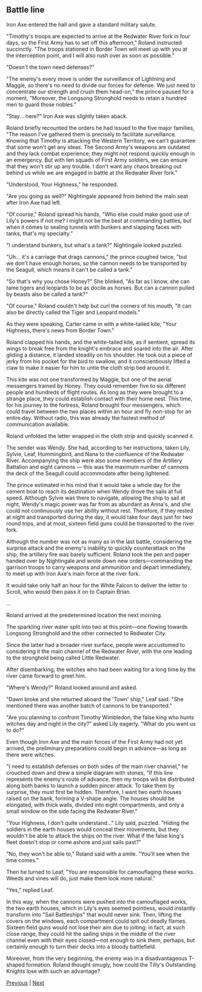 ## Battle line
Iron Axe entered the hall and gave a standard military salute.



"Timothy's troops are expected to arrive at the Redwater River fork in four days, so the First Army has to set off this afternoon," Roland instructed succinctly. "The troops stationed in Border Town will meet up with you at the interception point, and I will also rush over as soon as possible."



"Doesn't the town need defenses?"



"The enemy's every move is under the surveillance of Lightning and Maggie, so there's no need to divide our forces for defense. We just need to concentrate our strength and crush them head-on," the prince paused for a moment, "Moreover, the Longsong Stronghold needs to retain a hundred men to guard those nobles."



"Stay... here?" Iron Axe was slightly taken aback.



Roland briefly recounted the orders he had issued to the five major families, "The reason I've gathered them is precisely to facilitate surveillance. Knowing that Timothy is attacking the Western Territory, we can't guarantee that some won't get any ideas. The Second Army's weapons are outdated and they lack combat experience; they might not respond quickly enough in an emergency. But with ten squads of First Army soldiers, we can ensure that they won't stir up any trouble. I don't want any chaos breaking out behind us while we are engaged in battle at the Redwater River fork."



"Understood, Your Highness," he responded.



"Are you going as well?" Nightingale appeared from behind the main seat after Iron Axe had left.



"Of course," Roland spread his hands, "Who else could make good use of Lily's powers if not me? I might not be the best at commanding battles, but when it comes to sealing tunnels with bunkers and slapping faces with tanks, that's my specialty."



"I understand bunkers, but what's a tank?" Nightingale looked puzzled.



"Uh... it's a carriage that drags cannons," the prince coughed twice, "but we don't have enough horses, so the cannon needs to be transported by the Seagull, which means it can't be called a tank."



"So that's why you chose Honey?" She blinked, "As far as I know, she can tame tigers and leopards to be as docile as horses. But can a cannon pulled by beasts also be called a tank?"



"Of course," Roland couldn't help but curl the corners of his mouth, "It can also be directly called the Tiger and Leopard models."



As they were speaking, Carter came in with a white-tailed kite, "Your Highness, there's news from Border Town."



Roland clapped his hands, and the white-tailed kite, as if sentient, spread its wings to break free from the knight's embrace and soared into the air. After gliding a distance, it landed steadily on his shoulder. He took out a piece of jerky from his pocket for the bird to swallow, and it conscientiously lifted a claw to make it easier for him to untie the cloth strip tied around it.



This kite was not one transformed by Maggie, but one of the aerial messengers trained by Honey. They could remember five to six different people and hundreds of flight routes. As long as they were brought to a strange place, they could establish contact with their home nest. This time, for his journey to the fortress, Roland brought four messengers, which could travel between the two places within an hour and fly non-stop for an entire day. Without radio, this was already the fastest method of communication available.



Roland unfolded the letter wrapped in the cloth strip and quickly scanned it.



The sender was Wendy. She had, according to her instructions, taken Lily, Sylvie, Leaf, Hummingbird, and Nana to the confluence of the Redwater River. Accompanying the ship were also some members of the Artillery Battalion and eight cannons — this was the maximum number of cannons the deck of the Seagull could accommodate after being lightened.



The prince estimated in his mind that it would take a whole day for the cement boat to reach its destination when Wendy drove the sails at full speed. Although Sylvie was there to navigate, allowing the ship to sail at night, Wendy's magic power was far from as abundant as Anna's, and she could not continuously use her ability without rest. Therefore, if they rested at night and transported during the day, it would take four days just for two round trips, and at most, sixteen field guns could be transported to the river fork.



Although the number was not as many as in the last battle, considering the surprise attack and the enemy's inability to quickly counterattack on the ship, the artillery fire was barely sufficient. Roland took the pen and paper handed over by Nightingale and wrote down new orders—commanding the garrison troops to carry weapons and ammunition and depart immediately, to meet up with Iron Axe's main force at the river fork.



It would take only half an hour for the White Falcon to deliver the letter to Scroll, who would then pass it on to Captain Brian.



...



Roland arrived at the predetermined location the next morning.



The sparkling river water split into two at this point—one flowing towards Longsong Stronghold and the other connected to Redwater City.



Since the latter had a broader river surface, people were accustomed to considering it the main channel of the Redwater River, with the one leading to the stronghold being called Little Redwater.



After disembarking, the witches who had been waiting for a long time by the river came forward to greet him.



"Where's Wendy?" Roland looked around and asked.



"Dawn broke and she returned aboard the 'Town' ship," Leaf said. "She mentioned there was another batch of cannons to be transported."

"Are you planning to confront Timothy Wimbledon, the false king who hunts witches day and night in the city?" asked Lily eagerly. "What do you want us to do?"

Even though Iron Axe and the main forces of the First Army had not yet arrived, the preliminary preparations could begin in advance—as long as there were witches.

"I need to establish defenses on both sides of the main river channel," he crouched down and drew a simple diagram with stones, "If this line represents the enemy's route of advance, then my troops will be distributed along both banks to launch a sudden pincer attack. To take them by surprise, they must first be hidden. Therefore, I want two earth houses raised on the bank, forming a V-shape angle. The houses should be elongated, with thick walls, divided into eight compartments, and only a small window on the side facing the Redwater River."

"Your Highness, I don't quite understand..." Lily said, puzzled. "Hiding the soldiers in the earth houses would conceal their movements, but they wouldn't be able to attack the ships on the river. What if the false king's fleet doesn't stop or come ashore and just sails past?"

"No, they won't be able to," Roland said with a smile. "You'll see when the time comes."

Then he turned to Leaf, "You are responsible for camouflaging these works. Weeds and vines will do, just make them look more natural."

"Yes," replied Leaf.

In this way, when the cannons were pushed into the camouflaged works, the two earth houses, which in Lily's eyes seemed pointless, would instantly transform into "Sail Battleships" that would never sink. Then, lifting the covers on the windows, each compartment could spit out deadly flames. Sixteen field guns would not lose their aim due to jolting; in fact, at such close range, they could hit the sailing ships in the middle of the river channel even with their eyes closed—not enough to sink them, perhaps, but certainly enough to turn their decks into a bloody battlefield.



Moreover, from the very beginning, the enemy was in a disadvantageous T-shaped formation. Roland thought smugly, how could the Tilly's Outstanding Knights lose with such an advantage?





[Previous](CH0278.md) | [Next](CH0280.md)
